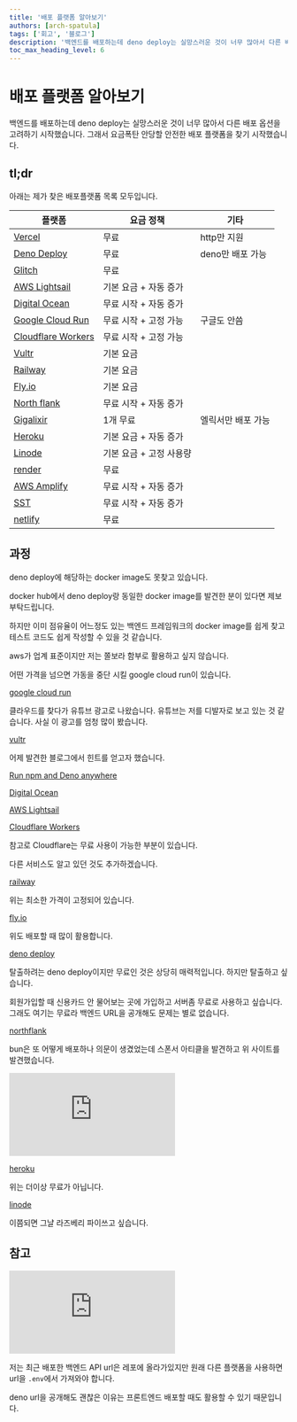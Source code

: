 ```yaml
---
title: '배포 플랫폼 알아보기'
authors: [arch-spatula]
tags: ['회고', '블로그']
description: '백엔드를 배포하는데 deno deploy는 실망스러운 것이 너무 많아서 다른 배포 옵션을 고려하기 시작했습니다. '
toc_max_heading_level: 6
---
```


# 배포 플랫폼 알아보기

백엔드를 배포하는데 deno deploy는 실망스러운 것이 너무 많아서 다른 배포 옵션을 고려하기 시작했습니다. 그래서 요금폭탄 안당할 안전한 배포 플랫폼을 찾기 시작했습니다.

<!--truncate-->

## tl;dr

아래는 제가 찾은 배포플랫폼 목록 모두입니다.

| 플랫폼                                                 | 요금 정책               | 기타               |
| ------------------------------------------------------ | ----------------------- | ------------------ |
| [Vercel](https://vercel.com/)                          | 무료                    | http만 지원        |
| [Deno Deploy](https://deno.com/deploy)                 | 무료                    | deno만 배포 가능   |
| [Glitch](https://glitch.com/)                          | 무료                    |                    |
| [AWS Lightsail](https://aws.amazon.com/ko/lightsail/)  | 기본 요금 + 자동 증가   |                    |
| [Digital Ocean](https://www.digitalocean.com/)         | 무료 시작 + 자동 증가   |                    |
| [Google Cloud Run](https://cloud.google.com/run?hl=ko) | 무료 시작 + 고정 가능   | 구글도 안씀        |
| [Cloudflare Workers](https://workers.cloudflare.com/)  | 무료 시작 + 고정 가능   |                    |
| [Vultr](https://www.vultr.com/)                        | 기본 요금               |                    |
| [Railway](https://railway.app/)                        | 기본 요금               |                    |
| [Fly.io](https://fly.io/)                              | 기본 요금               |                    |
| [North flank](https://northflank.com/)                 | 무료 시작 + 자동 증가   |                    |
| [Gigalixir](https://www.gigalixir.com/)                | 1개 무료                | 엘릭서만 배포 가능 |
| [Heroku](https://www.heroku.com/)                      | 기본 요금 + 자동 증가   |                    |
| [Linode](https://www.linode.com/)                      | 기본 요금 + 고정 사용량 |                    |
| [render](https://render.com/)                          | 무료                    |                    |
| [AWS Amplify](https://aws.amazon.com/ko/amplify/)      | 무료 시작 + 자동 증가   |                    |
| [SST](https://sst.dev/)                                | 무료 시작 + 자동 증가   |                    |
| [netlify](https://www.netlify.com/)                    | 무료                    |                    |

## 과정

deno deploy에 해당하는 docker image도 못찾고 있습니다.

docker hub에서 deno deploy랑 동일한 docker image를 발견한 분이 있다면 제보부탁드립니다.

하지만 이미 점유율이 어느정도 있는 백엔드 프레임워크의 docker image를 쉽게 찾고 테스트 코드도 쉽게 작성할 수 있을 것 같습니다.

aws가 업계 표준이지만 저는 쫄보라 함부로 활용하고 싶지 않습니다.

어떤 가격을 넘으면 가동을 중단 시킬 google cloud run이 있습니다.

[google cloud run](https://cloud.google.com/run?hl=ko)

클라우드를 찾다가 유튜브 광고로 나왔습니다. 유튜브는 저를 디발자로 보고 있는 것 같습니다. 사실 이 광고를 엄청 많이 봤습니다.

[vultr](https://www.vultr.com/)

어제 발견한 블로그에서 힌트를 얻고자 했습니다.

[Run npm and Deno anywhere](https://deno.com/blog/npm-and-deno-anywhere#google-cloud-run)

[Digital Ocean](https://www.digitalocean.com/)

[AWS Lightsail](https://aws.amazon.com/ko/lightsail/)

[Cloudflare Workers](https://workers.cloudflare.com/)

참고로 Cloudflare는 무료 사용이 가능한 부분이 있습니다.

다른 서비스도 알고 있던 것도 추가하겠습니다.

[railway](https://railway.app/)

위는 최소한 가격이 고정되어 있습니다.

[fly.io](https://fly.io/)

위도 배포할 때 많이 활용합니다.

[deno deploy](https://deno.com/deploy)

탈출하려는 deno deploy이지만 무료인 것은 상당히 매력적입니다. 하지만 탈출하고 싶습니다.

회원가입할 때 신용카드 안 물어보는 곳에 가입하고 서버좀 무료로 사용하고 싶습니다. 그래도 여기는 무료라 백엔드 URL을 공개해도 문제는 별로 없습니다.

[northflank](https://northflank.com/)

bun은 또 어떻게 배포하나 의문이 생겼었는데 스폰서 아티클을 발견하고 위 사이트를 발견했습니다.

<iframe class="codepen" src="https://www.youtube.com/embed/ciF7WZXmpjU" title="There ain't no such thing as a 'free' tier" frameborder="0" allow="accelerometer; autoplay; clipboard-write; encrypted-media; gyroscope; picture-in-picture; web-share" allowfullscreen></iframe>

[heroku](https://www.heroku.com/)

위는 더이상 무료가 아닙니다.

[linode](https://www.linode.com/)

이쯤되면 그냘 라즈베리 파이쓰고 싶습니다.

## 참고

<iframe class="codepen" src="https://www.youtube.com/embed/N6lYcXjd4pg" title="How to Burn Money in the Cloud // Avoid AWS, GCP, Azure Cost Disasters" frameborder="0" allow="accelerometer; autoplay; clipboard-write; encrypted-media; gyroscope; picture-in-picture; web-share" allowfullscreen></iframe>

저는 최근 배포한 백엔드 API url은 레포에 올라가있지만 원래 다른 플랫폼을 사용하면 url을 `.env`에서 가져와야 합니다.

deno url을 공개해도 괜찮은 이유는 프론트엔드 배포할 때도 활용할 수 있기 때문입니다.
